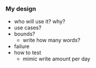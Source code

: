 


### My design
- who will use it? why?
- use cases?
- bounds?
  - write how many words?
- failure
- how to test
  - mimic write amount per day
